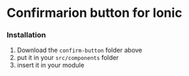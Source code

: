 # Confirmarion button for Ionic
### Installation
1. Download the `confirm-button` folder above
2. put it in your `src/components` folder
3. insert it in your module

### 